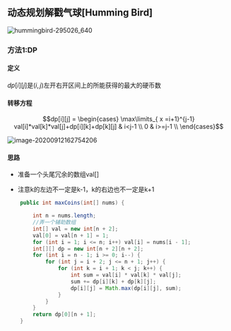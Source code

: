 ## 动态规划解戳气球[Humming Bird]

![hummingbird-295026_640](D:\Dev\SrcCode\geek-algorithm-leetcode\src\main\leetcode_manuscripts\dp\un-classify\动态规划解戳气球.assets\hummingbird-295026_640-1599901143571.png)





### 方法1:DP 

#### 定义

$dp[i][j]$是$(i,j)$左开右开区间上的所能获得的最大的硬币数

#### 转移方程

$$dp[i][j] = \begin{cases}
\max\limits_{ x =i+1}^{j-1} val[i]*val[k]*val[j]+dp[i][k]+dp[k][j] & i<j-1 \\
0 & i>=j-1 \\
\end{cases}$$

![image-20200912162754206](D:\Dev\SrcCode\geek-algorithm-leetcode\src\main\leetcode_manuscripts\dp\un-classify\动态规划解戳气球.assets\image-20200912162754206.png)

#### 思路

- 准备一个头尾冗余的数组val[]

- 注意k的左边不一定是k-1，k的右边也不一定是k+1

```java
    public int maxCoins(int[] nums) {

        int n = nums.length;
        //弄一个辅助数组
        int[] val = new int[n + 2];
        val[0] = val[n + 1] = 1;
        for (int i = 1; i <= n; i++) val[i] = nums[i - 1];
        int[][] dp = new int[n + 2][n + 2];
        for (int i = n - 1; i >= 0; i--) {
            for (int j = i + 2; j <= n + 1; j++) {
                for (int k = i + 1; k < j; k++) {
                    int sum = val[i] * val[k] * val[j];
                    sum += dp[i][k] + dp[k][j];
                    dp[i][j] = Math.max(dp[i][j], sum);
                }
            }
        }
        return dp[0][n + 1];
    }
```





